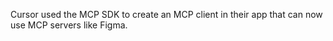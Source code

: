 Cursor used the MCP SDK to create an MCP client in their app that can now use MCP servers like Figma.